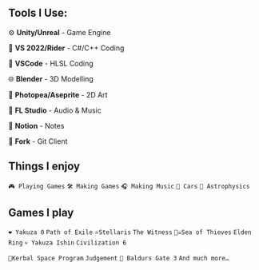 ## Tools I Use:

⚙ **Unity/Unreal** - Game Engine

📄 **VS 2022/Rider** - C#/C++ Coding

🔴 **VSCode** - HLSL Coding

🌐 **Blender** - 3D Modelling

🎨 **Photopea/Aseprite** - 2D Art

🎵 **FL Studio** - Audio & Music

📝 **Notion** - Notes

📂 **Fork** - Git Client

## Things I enjoy

`🎮 Playing Games`
`🛠 Making Games`
`🎧 Making Music`
`🚗 Cars`
`🔭 Astrophysics`

## Games I play

`❤️ Yakuza 0`
`Path of Exile`
`⭐Stellaris`
`The Witness`
`🏴‍☠️Sea of Thieves`
`Elden Ring`
`💀 Yakuza Ishin`
`Civilization 6`

`🚀Kerbal Space Program`
`Judgement`
`🎲 Baldurs Gate 3`
`And much more…`
